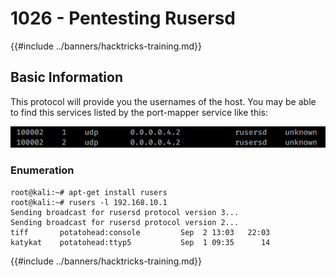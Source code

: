 # 1026 - Pentesting Rusersd

{{#include ../banners/hacktricks-training.md}}

## Basic Information

This protocol will provide you the usernames of the host. You may be able to find this services listed by the port-mapper service like this:

![](<../images/image (1041).png>)

### Enumeration

```
root@kali:~# apt-get install rusers
root@kali:~# rusers -l 192.168.10.1
Sending broadcast for rusersd protocol version 3...
Sending broadcast for rusersd protocol version 2...
tiff       potatohead:console         Sep  2 13:03   22:03
katykat    potatohead:ttyp5           Sep  1 09:35      14
```

{{#include ../banners/hacktricks-training.md}}

